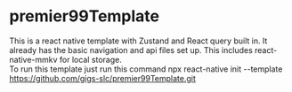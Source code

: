 # premier99Template

This is a react native template with Zustand and React query built in.  It already has the basic navigation and api files set up.
This includes react-native-mmkv for local storage.  
To run this template just run this command npx react-native init  <NAME OF APP> --template https://github.com/gigs-slc/premier99Template.git
